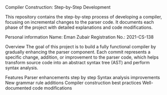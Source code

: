 Compiler Construction: Step-by-Step Development

This repository contains the step-by-step process of developing a compiler, focusing on incremental changes to the parser code. It documents each phase of the project with detailed explanations and code modifications.

Personal information
Name: Eman Zubair
Registration No.: 2021-CS-138

Overview
The goal of this project is to build a fully functional compiler by gradually enhancing the parser component. Each commit represents a specific change, addition, or improvement to the parser code, which helps transform source code into an abstract syntax tree (AST) and perform syntax analysis.

Features
Parser enhancements step by step
Syntax analysis improvements
New grammar rule additions
Compiler construction best practices
Well-documented code modifications
